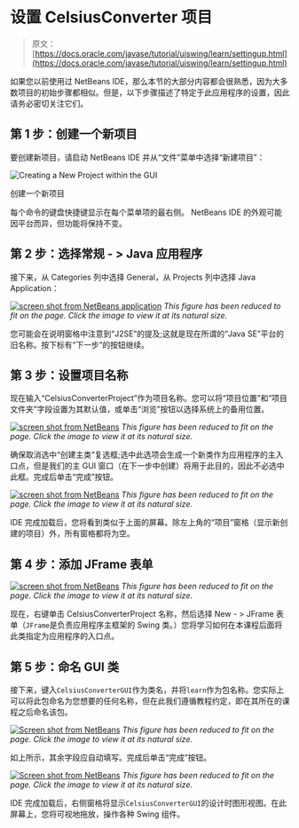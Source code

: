 # 设置 CelsiusConverter 项目

> 原文： [https://docs.oracle.com/javase/tutorial/uiswing/learn/settingup.html](https://docs.oracle.com/javase/tutorial/uiswing/learn/settingup.html)

如果您以前使用过 NetBeans IDE，那么本节的大部分内容都会很熟悉，因为大多数项目的初始步骤都相似。但是，以下步骤描述了特定于此应用程序的设置，因此请务必密切关注它们。

## 第 1 步：创建一个新项目

要创建新项目，请启动 NetBeans IDE 并从“文件”菜单中选择“新建项目”：

![Creating a New Project within the GUI](img/305ef9348b0fb00967afaadca812ad3d.jpg)

创建一个新项目



每个命令的键盘快捷键显示在每个菜单项的最右侧。 NetBeans IDE 的外观可能因平台而异，但功能将保持不变。

## 第 2 步：选择常规 - &gt; Java 应用程序

接下来，从 Categories 列中选择 General，从 Projects 列中选择 Java Application：

[![screen shot from NetBeans application](img/947f4e30df0d1ecd29edba7355d2e825.jpg)](https://docs.oracle.com/javase/tutorial/figures/uiswing/learn/nb-swing-3.png)
_This figure has been reduced to fit on the page.
Click the image to view it at its natural size._

您可能会在说明窗格中注意到“J2SE”的提及;这就是现在所谓的“Java SE”平台的旧名称。按下标有“下一步”的按钮继续。

## 第 3 步：设置项目名称

现在输入“CelsiusConverterProject”作为项目名称。您可以将“项目位置”和“项目文件夹”字段设置为其默认值，或单击“浏览”按钮以选择系统上的备用位置。

[![screen shot from NetBeans](img/3a299ca3e73030994c28a3f7736ede4f.jpg)](https://docs.oracle.com/javase/tutorial/figures/uiswing/learn/nb-swing-4.png)
_This figure has been reduced to fit on the page.
Click the image to view it at its natural size._

确保取消选中“创建主类”复选框;选中此选项会生成一个新类作为应用程序的主入口点，但是我们的主 GUI 窗口（在下一步中创建）将用于此目的，因此不必选中此框。完成后单击“完成”按钮。

[![screen shot from NetBeans](img/cac999338fa5cfa5d43eee45aa880da7.jpg)](https://docs.oracle.com/javase/tutorial/figures/uiswing/learn/nb-swing-5.png)
_This figure has been reduced to fit on the page.
Click the image to view it at its natural size._

IDE 完成加载后，您将看到类似于上面的屏幕。除左上角的“项目”窗格（显示新创建的项目）外，所有窗格都将为空。

## 第 4 步：添加 JFrame 表单

[![screen shot from NetBeans](img/2061183964f08f467e980fdaca1a4d70.jpg)](https://docs.oracle.com/javase/tutorial/figures/uiswing/learn/nb-swing-6.png)
_This figure has been reduced to fit on the page.
Click the image to view it at its natural size._

现在，右键单击 CelsiusConverterProject 名称，然后选择 New - &gt; JFrame 表单（`JFrame`是负责应用程序主框架的 Swing 类。）您将学习如何在本课程后面将此类指定为应用程序的入口点。

## 第 5 步：命名 GUI 类

接下来，键入`CelsiusConverterGUI`作为类名，并将`learn`作为包名称。您实际上可以将此包命名为您想要的任何名称，但在此我们遵循教程约定，即在其所在的课程之后命名该包。

[![Screen shot from NetBeans](img/505c46ab33809880d16de9e84083f092.jpg)](https://docs.oracle.com/javase/tutorial/figures/uiswing/learn/nb-swing-7.png)
_This figure has been reduced to fit on the page.
Click the image to view it at its natural size._

如上所示，其余字段应自动填写。完成后单击“完成”按钮。

[![Screen shot from NetBeans](img/120ad8000bc8723fe499be10d8a32214.jpg)](https://docs.oracle.com/javase/tutorial/figures/uiswing/learn/nb-swing-8.png)
_This figure has been reduced to fit on the page.
Click the image to view it at its natural size._

IDE 完成加载后，右侧窗格将显示`CelsiusConverterGUI`的设计时图形视图。在此屏幕上，您将可视地拖放，操作各种 Swing 组件。